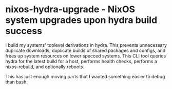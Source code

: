 # nixos-hydra-upgrade - NixOS system upgrades upon hydra build success

I build my systems' toplevel derivations in hydra. This prevents unnecessary duplicate downloads, duplicate builds of shared packages and configs, and frees up system resources on lower specced systems. This CLI tool queries hydra for the latest build for a host, performs health checks, performs a nixos-rebuild, and optionally reboots.

This has just enough moving parts that I wanted something easier to debug than bash.
